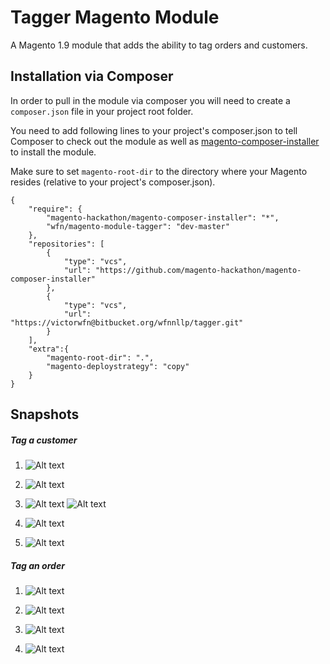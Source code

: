# Tagger Magento Module
A Magento 1.9 module that adds the ability to tag orders and customers.

## Installation via Composer
In order to pull in the module via composer you will need to create a `composer.json` file in your project root folder.

You need to add following lines to your project's composer.json to tell Composer to check out the module as well as [magento-composer-installer](https://github.com/Cotya/magento-composer-installer) to install the module.

Make sure to set `magento-root-dir` to the directory where your Magento resides (relative to your project's composer.json).
```
{
    "require": {
        "magento-hackathon/magento-composer-installer": "*",
        "wfn/magento-module-tagger": "dev-master"
    },
    "repositories": [
        {
            "type": "vcs",
            "url": "https://github.com/magento-hackathon/magento-composer-installer"
        },
        {
            "type": "vcs",
            "url": "https://victorwfn@bitbucket.org/wfnnllp/tagger.git"
        }
    ],
    "extra":{
        "magento-root-dir": ".",
        "magento-deploystrategy": "copy"
    }
}
```
## Snapshots
##### Tag a customer

1. ![Alt text](https://cloud.githubusercontent.com/assets/4705073/24682316/055da3e0-1967-11e7-90e1-a56ec71c2590.png)

2. ![Alt text](https://cloud.githubusercontent.com/assets/4705073/24682317/055eed72-1967-11e7-8042-8cdf69f50885.png)

3. ![Alt text](https://cloud.githubusercontent.com/assets/4705073/24682318/055fd2d2-1967-11e7-9b4b-39c6d992f9d6.png)
![Alt text](https://cloud.githubusercontent.com/assets/4705073/24682319/0560d268-1967-11e7-9687-85615116a38c.png)

4. ![Alt text](https://cloud.githubusercontent.com/assets/4705073/24682322/0569d142-1967-11e7-8041-644b4ff6d23c.png)

5. ![Alt text](https://cloud.githubusercontent.com/assets/4705073/24682320/05639bce-1967-11e7-9dc4-b03f429c3fd1.png)

##### Tag an order

1. ![Alt text](https://cloud.githubusercontent.com/assets/4705073/24682325/056dd26a-1967-11e7-9bf8-cb560e12132b.png)

2. ![Alt text](https://cloud.githubusercontent.com/assets/4705073/24682321/056935fc-1967-11e7-9a28-93744edcebc1.png)

3. ![Alt text](https://cloud.githubusercontent.com/assets/4705073/24682323/056b42ac-1967-11e7-9e55-00ab9223b183.png)

4. ![Alt text](https://cloud.githubusercontent.com/assets/4705073/24682324/056baada-1967-11e7-9001-ab9c811f57b4.png)
